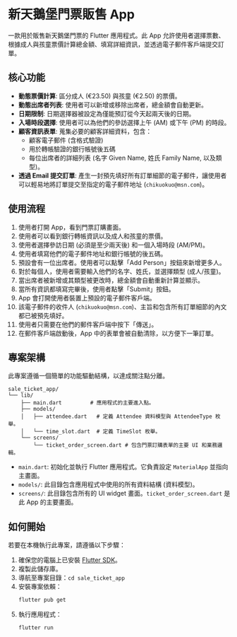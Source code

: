 # 新天鵝堡門票販售 App

一款用於販售新天鵝堡門票的 Flutter 應用程式。此 App 允許使用者選擇票數、根據成人與孩童票價計算總金額、填寫詳細資訊，並透過電子郵件客戶端提交訂單。

## 核心功能

- **動態票價計算**: 區分成人 (€23.50) 與孩童 (€2.50) 的票價。
- **動態出席者列表**: 使用者可以新增或移除出席者，總金額會自動更新。
- **日期限制**: 日期選擇器被設定為僅能預訂從今天起兩天後的日期。
- **入場時段選擇**: 使用者可以為他們的參訪選擇上午 (AM) 或下午 (PM) 的時段。
- **顧客資訊表單**: 蒐集必要的顧客詳細資料，包含：
  - 顧客電子郵件 (含格式驗證)
  - 用於轉帳驗證的銀行帳號後五碼
  - 每位出席者的詳細列表 (名字 Given Name, 姓氏 Family Name, 以及類型)。
- **透過 Email 提交訂單**: 產生一封預先填好所有訂單細節的電子郵件，讓使用者可以輕易地將訂單提交至指定的電子郵件地址 (`chikuokuo@msn.com`)。

## 使用流程

1.  使用者打開 App，看到門票訂購畫面。
2.  使用者可以看到銀行轉帳資訊以及成人和孩童的票價。
3.  使用者選擇參訪日期 (必須是至少兩天後) 和一個入場時段 (AM/PM)。
4.  使用者填寫他們的電子郵件地址和銀行帳號的後五碼。
5.  預設會有一位出席者。使用者可以點擊「Add Person」按鈕來新增更多人。
6.  對於每個人，使用者需要輸入他們的名字、姓氏，並選擇類型 (成人/孩童)。
7.  當出席者被新增或其類型被更改時，總金額會自動重新計算並顯示。
8.  當所有資訊都填寫完畢後，使用者點擊「Submit」按鈕。
9.  App 會打開使用者裝置上預設的電子郵件客戶端。
10. 該電子郵件的收件人 (`chikuokuo@msn.com`)、主旨和包含所有訂單細節的內文都已被預先填好。
11. 使用者只需要在他們的郵件客戶端中按下「傳送」。
12. 在郵件客戶端啟動後，App 中的表單會被自動清除，以方便下一筆訂單。

## 專案架構

此專案遵循一個簡單的功能驅動結構，以達成關注點分離。

```
sale_ticket_app/
└── lib/
    ├── main.dart         # 應用程式的主要進入點。
    ├── models/
    │   ├── attendee.dart   # 定義 Attendee 資料模型與 AttendeeType 枚舉。
    │   └── time_slot.dart  # 定義 TimeSlot 枚舉。
    └── screens/
        └── ticket_order_screen.dart # 包含門票訂購表單的主要 UI 和業務邏輯。
```

-   `main.dart`: 初始化並執行 Flutter 應用程式。它負責設定 `MaterialApp` 並指向主畫面。
-   `models/`: 此目錄包含應用程式中使用的所有資料結構 (資料模型)。
-   `screens/`: 此目錄包含所有的 UI widget 畫面。`ticket_order_screen.dart` 是此 App 的主要畫面。

## 如何開始

若要在本機執行此專案，請遵循以下步驟：

1.  確保您的電腦上已安裝 [Flutter SDK](https://flutter.dev/docs/get-started/install)。
2.  複製此儲存庫。
3.  導航至專案目錄：`cd sale_ticket_app`
4.  安裝專案依賴：
    ```sh
    flutter pub get
    ```
5.  執行應用程式：
    ```sh
    flutter run
    ```
